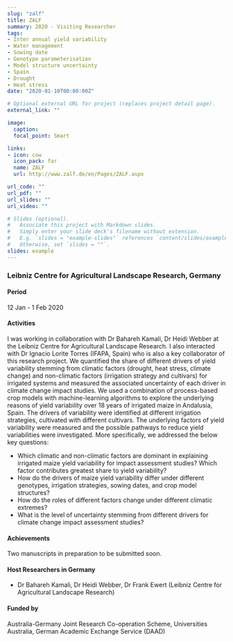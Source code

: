 ```yaml
---
slug: "zalf"
title: ZALF
summary: 2020 - Visiting Researcher
tags:
- Inter annual yield variability
- Water management
- Sowing date
- Genotype parameterisation
- Model structure uncertainty
- Spain
- Drought
- Heat stress
date: "2020-01-10T00:00:00Z"

# Optional external URL for project (replaces project detail page).
external_link: ""

image:
  caption: 
  focal_point: Smart

links:
- icon: cow
  icon_pack: far
  name: ZALF
  url: http://www.zalf.de/en/Pages/ZALF.aspx

url_code: ""
url_pdf: ""
url_slides: ""
url_video: ""

# Slides (optional).
#   Associate this project with Markdown slides.
#   Simply enter your slide deck's filename without extension.
#   E.g. `slides = "example-slides"` references `content/slides/example-slides.md`.
#   Otherwise, set `slides = ""`.
slides: example
---
```


### Leibniz Centre for Agricultural Landscape Research, Germany

#### Period
12 Jan - 1 Feb 2020

#### Activities

I was working in collaboration with Dr Bahareh Kamali, Dr Heidi Webber at the Leibniz Centre for Agricultural Landscape Research. I also interacted with Dr Ignacio Lorite Torres (IFAPA, Spain) who is also a key collaborator of this research project. We quantified the share of different drivers of yield variability stemming from climatic factors (drought, heat stress, climate change) and non-climatic factors (irrigation strategy and cultivars) for irrigated systems and measured the associated uncertainty of each driver in climate change impact studies. We used a combination of process-based crop models with machine-learning algorithms to explore the underlying reasons of yield variability over 18 years of irrigated maize in Andalusia, Spain. The drivers of variability were identified at different irrigation strategies, cultivated with different cultivars. The underlying factors of yield variability were measured and the possible pathways to reduce yield variabilities were investigated. More specifically, we addressed the below key questions:

* Which climatic and non-climatic factors are dominant in explaining irrigated maize yield variability for impact assessment studies? Which factor contributes greatest share to yield variability?
* How do the drivers of maize yield variability differ under different genotypes, irrigation strategies, sowing dates, and crop model structures?
* How do the roles of different factors change under different climatic extremes?
* What is the level of uncertainty stemming from different drivers for climate change impact assessment studies?

#### Achievements

Two manuscripts in preparation to be submitted soon.

#### Host Researchers in Germany
* Dr Bahareh Kamali, Dr Heidi Webber, Dr Frank Ewert (Leibniz Centre for Agricultural Landscape Research)

#### Funded by
Australia-Germany Joint Research Co-operation Scheme, Universities Australia, German Academic Exchange Service (DAAD)